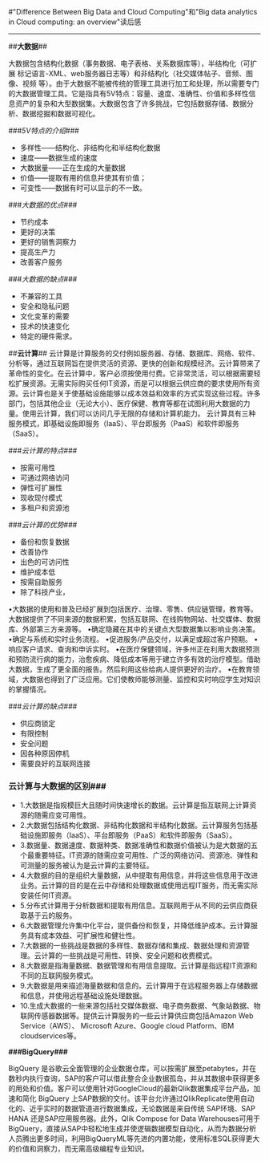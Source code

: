 ﻿#"Difference Between Big Data and Cloud Computing"和"Big data analytics in Cloud computing: an overview"读后感

---

##**大数据**##

大数据包含结构化数据（事务数据、电子表格、关系数据库等），半结构化（可扩展
标记语言-XML、web服务器日志等）和非结构化（社交媒体帖子、音频、图像、视频
等）。由于大数据不能被传统的管理工具进行加工和处理，所以需要专门的大数据管理工具。它是指具有5V特点：容量、速度、准确性、价值和多样性信息资产的复杂和大型数据集。大数据包含了许多挑战，它包括数据存储、数据分析、数据挖掘和数据可视化。

###*5V特点的介绍*###
 - 多样性——结构化、非结构化和半结构化数据
 - 速度——数据生成的速度
 - 大数据量——正在生成的大量数据
 - 价值——提取有用的信息并使其有价值；
 - 可变性——数据有时可以显示的不一致。
 
###*大数据的优点*###
 - 节约成本
 - 更好的决策
 - 更好的销售洞察力
 - 提高生产力
 - 改善客户服务
 
###*大数据的缺点*###
 - 不兼容的工具
 - 安全和隐私问题
 - 文化变革的需要
 - 技术的快速变化
 - 特定的硬件需求。

##**云计算**##
云计算是计算服务的交付例如服务器、存储、数据库、网络、软件、分析等，通过互联网旨在提供灵活的资源、更快的创新和规模经济。云计算带来了革命性的变化。在云计算中，客户必须按使用付费。它非常灵活，可以根据需要轻松扩展资源。无需实际购买任何IT资源，而是可以根据云供应商的要求使用所有资源。云计算也是关于使基础设施能够以成本效益和效率的方式实现这些过程。许多部门，包括其他企业（无论大小）、医疗保健、教育等都在试图利用大数据的力量。使用云计算，我们可以访问几乎无限的存储和计算机能力。 云计算具有三种服务模式，即基础设施即服务（IaaS）、平台即服务（PaaS）和软件即服务（SaaS）。

###*云计算的特点*###

 - 按需可用性
 - 可通过网络访问
 - 弹性可扩展性
 - 现收现付模式
 - 多租户和资源池

###*云计算的优势*###

 - 备份和恢复数据
 - 改善协作
 - 出色的可访问性
 - 维护成本低
 - 按需自助服务
 - 除了科技产业，

•大数据的使用和普及已经扩展到包括医疗、治理、零售、供应链管理，教育等。大数据提供了不同来源的数据积累，包括互联网、在线购物网站、社交媒体、数据库、外部第三方来源等。
•确定隐藏在其中的关键点大型数据集以影响业务决策。
•确定与系统和实时业务流程。
•促进服务/产品交付，以满足或超过客户预期。
•响应客户请求、查询和申诉实时。
•在医疗保健领域，许多州正在利用大数据预测和预防流行病的能力，治愈疾病、降低成本等用于建立许多有效的治疗模型。借助大数据，生成了更全面的报告。然后利用这些给病人提供更好的治疗。
•在教育领域，大数据也得到了广泛应用。它们使教师能够测量、监控和实时响应学生对知识的掌握情况。

###*云计算的缺点*###

 - 供应商锁定
 - 有限控制
 - 安全问题
 - 因各种原因停机
 - 需要良好的互联网连接

### 云计算与大数据的区别###

 - 1.大数据是指规模巨大且随时间快速增长的数据。云计算是指互联网上计算资源的随需应变可用性。
 - 2.大数据包括结构化数据、非结构化数据和半结构化数据。云计算服务包括基础设施即服务（IaaS）、平台即服务（PaaS）和软件即服务（SaaS）。
 - 3.数据量、数据速度、数据种类、数据准确性和数据价值被认为是大数据的五个最重要特征。IT资源的随需应变可用性、广泛的网络访问、资源池、弹性和可测量的服务被认为是云计算的主要特征。
 - 4.大数据的目的是组织大量数据，从中提取有用信息，并将这些信息用于改进业务。云计算的目的是在云中存储和处理数据或使用远程IT服务，而无需实际安装任何IT资源。
 - 5.分布式计算用于分析数据和提取有用信息。互联网用于从不同的云供应商获取基于云的服务。
 - 6.大数据管理允许集中化平台，提供备份和恢复，并降低维护成本。云计算服务具有成本效益、可扩展性和健壮性。
 - 7.大数据的一些挑战是数据的多样性、数据存储和集成、数据处理和资源管理。云计算的一些挑战是可用性、转换、安全问题和收费模式。
 - 8.大数据是指海量数据、数据管理和有用信息提取。云计算是指远程IT资源和不同的互联网服务模式。
 - 9.大数据是用来描述海量数据和信息的。云计算用于在远程服务器上存储数据和信息，并使用远程基础设施处理数据。
 - 10.生成大数据的一些来源包括社交媒体数据、电子商务数据、气象站数据、物联网传感器数据等。提供云计算服务的一些云计算供应商包括Amazon Web Service（AWS）、
 Microsoft Azure、Google cloud Platform、IBM cloudservices等。

**###BigQuery###**

BigQuery 是谷歌云全面管理的企业数据仓库，可以按需扩展至petabytes，并在数秒内执行查询，SAP的客户可以借此整合企业数据孤岛，并从其数据中获得更多的用处和价值。客户可以使用针对GoogleCloud的最新Qlik数据集成平台产品，加速和简化 BigQuery 上SAP数据的交付。该平台允许通过QlikReplicate使用自动化的、近乎实时的数据管道进行数据集成，无论数据是来自传统 SAP环境、SAP HANA 还是SAP应用服务器。此外，Qlik Compose for Data Warehouses可用于BigQuery，直接从SAP中轻松地生成并使逻辑数据模型自动化，从而为数据分析人员腾出更多时间，利用BigQueryML等先进的内置功能，使用标准SQL获得更大的价值和洞察力，而无需高级编程专业知识。


